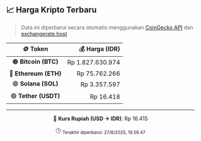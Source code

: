 

<!-- HARGA_KRIPTO -->
## 📈 Harga Kripto Terbaru

> Data ini diperbarui secara otomatis menggunakan [CoinGecko API](https://www.coingecko.com/) dan [exchangerate.host](https://exchangerate.host/)

<div align="center">

| 🪙 Token | 💰 Harga (IDR) |
|:------:|---------------:|
| 🟠 **Bitcoin (BTC)**   | Rp 1.827.630.974 |
| 🔵 **Ethereum (ETH)**  | Rp 75.762.266 |
| 🟣 **Solana (SOL)**    | Rp 3.357.597 |
| 🟢 **Tether (USDT)**   | Rp 16.418 |

---

💱 **Kurs Rupiah (USD → IDR)**: Rp 16.415

🕒 <sub>Terakhir diperbarui: 27/8/2025, 19.59.47</sub>

</div>
<!-- /HARGA_KRIPTO -->